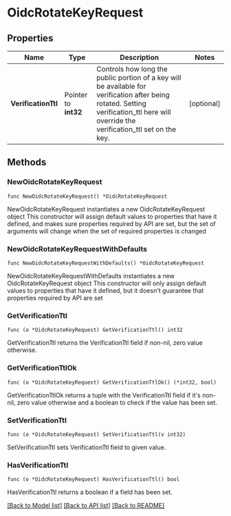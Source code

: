 # OidcRotateKeyRequest


## Properties

Name | Type | Description | Notes
------------ | ------------- | ------------- | -------------
**VerificationTtl** | Pointer to **int32** | Controls how long the public portion of a key will be available for verification after being rotated. Setting verification_ttl here will override the verification_ttl set on the key. | [optional] 



## Methods


### NewOidcRotateKeyRequest

`func NewOidcRotateKeyRequest() *OidcRotateKeyRequest`

NewOidcRotateKeyRequest instantiates a new OidcRotateKeyRequest object
This constructor will assign default values to properties that have it defined,
and makes sure properties required by API are set, but the set of arguments
will change when the set of required properties is changed

### NewOidcRotateKeyRequestWithDefaults

`func NewOidcRotateKeyRequestWithDefaults() *OidcRotateKeyRequest`

NewOidcRotateKeyRequestWithDefaults instantiates a new OidcRotateKeyRequest object
This constructor will only assign default values to properties that have it defined,
but it doesn't guarantee that properties required by API are set


### GetVerificationTtl

`func (o *OidcRotateKeyRequest) GetVerificationTtl() int32`

GetVerificationTtl returns the VerificationTtl field if non-nil, zero value otherwise.

### GetVerificationTtlOk

`func (o *OidcRotateKeyRequest) GetVerificationTtlOk() (*int32, bool)`

GetVerificationTtlOk returns a tuple with the VerificationTtl field if it's non-nil, zero value otherwise
and a boolean to check if the value has been set.

### SetVerificationTtl

`func (o *OidcRotateKeyRequest) SetVerificationTtl(v int32)`

SetVerificationTtl sets VerificationTtl field to given value.


### HasVerificationTtl

`func (o *OidcRotateKeyRequest) HasVerificationTtl() bool`

HasVerificationTtl returns a boolean if a field has been set.









[[Back to Model list]](../README.md#documentation-for-models) [[Back to API list]](../README.md#documentation-for-api-endpoints) [[Back to README]](../README.md)


